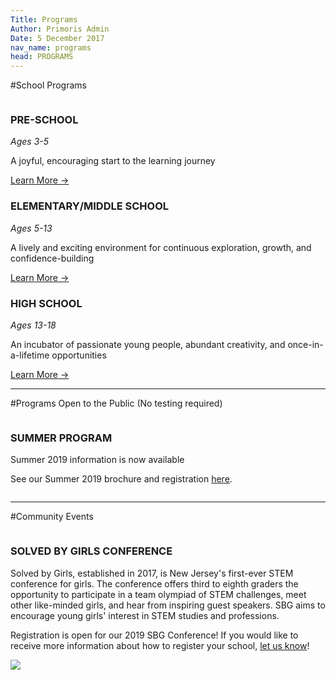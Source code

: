 ```yaml
--- 
Title: Programs 
Author: Primoris Admin 
Date: 5 December 2017 
nav_name: programs 
head: PROGRAMS 
--- 
```

 
#School Programs 
<div class="row"> 
  <div class="column medium-4"> 
    <h3>PRE-SCHOOL</h3> 
    <i>Ages 3-5</i> 
    <p>A joyful, encouraging start to the learning journey</p> 
    <a href="/programs/pre-school">Learn More →</a> 
  </div> 
  <div class="column medium-4"> 
    <h3>ELEMENTARY/MIDDLE SCHOOL</h3> 
    <i>Ages 5-13</i> 
    <p>A lively and exciting environment for continuous exploration, growth, and confidence-building</p> 
    <a href="/programs/middle-school">Learn More →</a> 
  </div> 
  <div class="column medium-4"> 
    <h3>HIGH SCHOOL</h3> 
    <i>Ages 13-18</i> 
    <p>An incubator of passionate young people, abundant creativity, and once-in-a-lifetime opportunities</p> 
    <a href="/programs/high-school">Learn More →</a> 
  </div> 
</div> 
 
--- 
 
#Programs Open to the Public 
(No testing required) 
<div class="row"> 
  <div class="column medium-6"> 
    <h3>SUMMER PROGRAM</h3> 
    <p>Summer 2019 information is now available</p> 
    <p>See our Summer 2019 brochure and registration <a href="%theme_url%/img/PrimorisSummerProgram2019.pdf" target="_blank">here</a>.</p> 
  </div> 
</div> 
 
--- 
 
#Community Events 
<div class="row"> 
  <div class="column medium-6"> 
    <h3>SOLVED BY GIRLS CONFERENCE</h3> 
    <p>Solved by Girls, established in 2017, is New Jersey's first-ever STEM conference for girls. The conference offers third to eighth graders the opportunity to participate in a team olympiad of STEM challenges, meet other like-minded girls, and hear from inspiring guest speakers. SBG aims to encourage young girls' interest in STEM studies and professions.  
    <p> Registration is open for our 2019 SBG Conference! If you would like to receive more information about how to register your school, <a href="/contact">let us know</a>!</p> 
  </div> 
  <div class="column medium-6"> 
    <img src="%theme_url%/img/solved-by-girls.jpg"> 
  </div> 
</div>